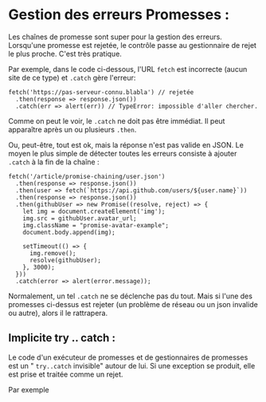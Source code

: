 # Gestion des erreurs Promesses :

Les chaînes de promesse sont super pour la gestion des erreurs. Lorsqu'une promesse est rejetée, le contrôle passe au gestionnaire de rejet le plus proche. C'est très pratique.

Par exemple, dans le code ci-dessous, l'URL `fetch` est incorrecte (aucun site de ce type) et `.catch` gère l'erreur:

```
fetch('https://pas-serveur-connu.blabla') // rejetée
  .then(response => response.json())
  .catch(err => alert(err)) // TypeError: impossible d'aller chercher.
```

Comme on peut le voir, le `.catch` ne doit pas être immédiat. Il peut apparaître après un ou plusieurs `.then`.

Ou, peut-être, tout est ok, mais la réponse n'est pas valide en JSON. Le moyen le plus simple de détecter toutes les erreurs consiste à ajouter `.catch` à la fin de la chaîne :

```
fetch('/article/promise-chaining/user.json')
  .then(response => response.json())
  .then(user => fetch(`https://api.github.com/users/${user.name}`))
  .then(response => response.json())
  .then(githubUser => new Promise((resolve, reject) => {
    let img = document.createElement('img');
    img.src = githubUser.avatar_url;
    img.className = "promise-avatar-example";
    document.body.append(img);

    setTimeout(() => {
      img.remove();
      resolve(githubUser);
    }, 3000);
  }))
  .catch(error => alert(error.message));
```

Normalement, un tel `.catch` ne se déclenche pas du tout. Mais si l'une des promesses ci-dessus est rejeter (un problème de réseau ou un json invalide ou autre), alors il le rattrapera.

## Implicite try .. catch :

Le code d'un exécuteur de promesses et de gestionnaires de promesses est un " `try..catch` invisible" autour de lui. Si une exception se produit, elle est prise et traitée comme un rejet.

Par exemple

